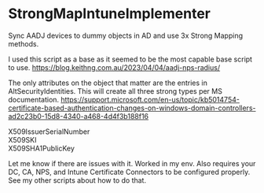 # StrongMapIntuneImplementer
Sync AADJ devices to dummy objects in AD and use 3x Strong Mapping methods.

I used this script as a base as it seemed to be the most capable base script to use.
https://blog.keithng.com.au/2023/04/04/aadj-nps-radius/

The only attributes on the object that matter are the entries in AltSecurityIdentities. This will create all three strong types per MS documentation.
https://support.microsoft.com/en-us/topic/kb5014754-certificate-based-authentication-changes-on-windows-domain-controllers-ad2c23b0-15d8-4340-a468-4d4f3b188f16

X509IssuerSerialNumber  
X509SKI  
X509SHA1PublicKey  

Let me know if there are issues with it. Worked in my env.
Also requires your DC, CA, NPS, and Intune Certificate Connectors to be configured properly. See my other scripts about how to do that.
